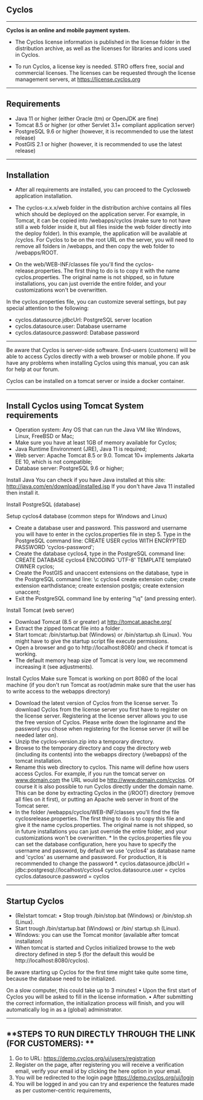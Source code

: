 ## **Cyclos**
-------------------------------------------------------------------------------

**Cyclos is an online and mobile payment system.**

- The Cyclos license information is published in the license folder in the distribution archive, as well as the licenses for libraries and icons used in Cyclos.

- To run Cyclos, a license key is needed. STRO offers free, social and commercial licenses. The licenses can be requested through the license management servers, at https://license.cyclos.org

---

Requirements
-------------------------------------------------------------------------------
* Java 11 or higher (either Oracle (tm) or OpenJDK are fine)
* Tomcat 8.5 or higher (or other Servlet 3.1+ compliant application server)
* PostgreSQL 9.6 or higher (however, it is recommended to use the latest release)
* PostGIS 2.1 or higher (however, it is recommended to use the latest release)

--- 

Installation
-------------------------------------------------------------------------------
* After all requirements are installed, you can proceed to the Cyclosweb application installation.

* The cyclos-x.x.x/web folder in the distribution archive contains all files which should be deployed on the application server. For example, in Tomcat, it can be copied into <tomcat>/webapps/cyclos (make sure to not have still a web folder inside it, but all files inside the web folder directly into the deploy folder). In this example, the application will be available at <Tomcat Server URL>/cyclos. For Cyclos to be on the root URL on the server, you will need to remove all folders in <tomcat>/webapps, and then copy the web folder to <tomcat>/webapps/ROOT.  

* On the web/WEB-INF/classes file you'll find the cyclos-release.properties. The first thing to do is to copy it with the name cyclos.properties. The original name is not shipped, so in future installations, you can just override the entire folder, and your customizations won't be overwritten.

In the cyclos.properties file, you can customize several settings, but pay special attention to the following:
* cyclos.datasource.jdbcUrl: PostgreSQL server location
* cyclos.datasource.user: Database username
* cyclos.datasource.password: Database password

---
  
Be aware that Cyclos is server-side software. End-users (customers) will be able to access Cyclos directly with a web browser or mobile phone. If you have any problems when installing Cyclos using this manual, you can ask for help at our forum.

Cyclos can be installed on a tomcat server or inside a docker container.
  
---
  
## Install Cyclos using Tomcat System requirements 
  * Operation system: Any OS that can run the Java VM like Windows, Linux, FreeBSD or Mac; 
  * Make sure you have at least 1GB of memory available for Cyclos; 
  * Java Runtime Environment (JRE), Java 11 is required; 
  * Web server: Apache Tomcat 8.5 or 9.0. Tomcat 10+ implements Jakarta EE 10, which is not compatible; 
  * Database server: PostgreSQL 9.6 or higher;

Install Java You can check if you have Java installed at this site: http://java.com/en/download/installed.jsp If you don't have Java 11 installed then install it.

Install PostgreSQL (database)

Setup cyclos4 database (common steps for Windows and Linux) 
  * Create a database user and password. This password and username you will have to enter in the cyclos.properties file in step 5. Type in the PostgreSQL command line: CREATE USER cyclos WITH ENCRYPTED PASSWORD 'cyclos-password'; 
  * Create the database cyclos4, type in the PostgreSQL command line: CREATE DATABASE cyclos4 ENCODING 'UTF-8' TEMPLATE template0 OWNER cyclos; 
  * Create the PostGIS and unaccent extensions on the database, type in the PostgreSQL command line: \c cyclos4 create extension cube; create extension earthdistance; create extension postgis; create extension unaccent; 
  * Exit the PostgreSQL command line by entering "\q" (and pressing enter).

Install Tomcat (web server)
  * Download Tomcat (8.5 or greater) at http://tomcat.apache.org/ 
  * Extract the zipped tomcat file into a folder . 
  * Start tomcat: /bin/startup.bat (Windows) or /bin/startup.sh (Linux). You might have to give the startup script file execute permissions. 
  * Open a browser and go to http://localhost:8080/ and check if tomcat is working. 
  * The default memory heap size of Tomcat is very low, we recommend increasing it (see adjustments).

Install Cyclos Make sure Tomcat is working on port 8080 of the local machine (if you don't run Tomcat as root/admin make sure that the user has to write access to the webapps directory) 
  * Download the latest version of Cyclos from the license server. To download Cyclos from the license server you first have to register on the license server. Registering at the license server allows you to use the free version of Cyclos. Please write down the loginname and the password you chose when registering for the license server (it will be needed later on). 
  * Unzip the cyclos-version.zip into a temporary directory. 
  * Browse to the temporary directory and copy the directory web (including its contents) into the webapps directory (/webapps) of the tomcat installation. 
  * Rename this web directory to cyclos. This name will define how users access Cyclos. For example, if you run the tomcat server on www.domain.com the URL would be http://www.domain.com/cyclos. Of course it is also possible to run Cyclos directly under the domain name. This can be done by extracting Cyclos in the (/ROOT) directory (remove all files on it first), or putting an Apache web server in front of the Tomcat serer. 
  * In the folder /webapps/cyclos/WEB-INF/classes you'll find the file cyclosrelease.properties. The first thing to do is to copy this file and give it the name cyclos.properties. The original name is not shipped, so in future installations you can just override the entire folder, and your customizations won't be overwritten.   * In the cyclos.properties file you can set the database configuration, here you have to specify the username and password, by default we use 'cyclos4' as database name and 'cyclos' as username and password. For production, it is recommended to change the password *. cyclos.datasource.jdbcUrl = jdbc:postgresql://localhost/cyclos4 cyclos.datasource.user = cyclos cyclos.datasource.password = cyclos

---
  
## **Startup Cyclos**
  * (Re)start tomcat: • Stop trough /bin/stop.bat (Windows) or /bin/stop.sh (Linux). 
  * Start trough /bin/startup.bat (Windows) or /bin/ startup.sh (Linux). 
  * Windows: you can use the Tomcat monitor (available after tomcat installaton) 
  * When tomcat is started and Cyclos initialized browse to the web directory defined in step 5 (for the default this would be http://localhost:8080/cyclos). 
  
Be aware starting up Cyclos for the first time might take quite some time, because the database need to be initialized.

On a slow computer, this could take up to 3 minutes! • Upon the first start of Cyclos you will be asked to fill in the license information. • After submitting the correct information, the initialization process will finish, and you will automatically log in as a (global) administrator.

---
  
## **STEPS TO RUN DIRECTLY THROUGH THE LINK (FOR CUSTOMERS): **
  1. Go to URL: https://demo.cyclos.org/ui/users/registration 
  2. Register on the page, after registering you will receive a verification email, verify your email id by clicking the here option in your email. 
  3. You will be redirected to the login page https://demo.cyclos.org/ui/login 
  4. You will be logged in and you can try and experience the features made as per customer-centric requirements,
